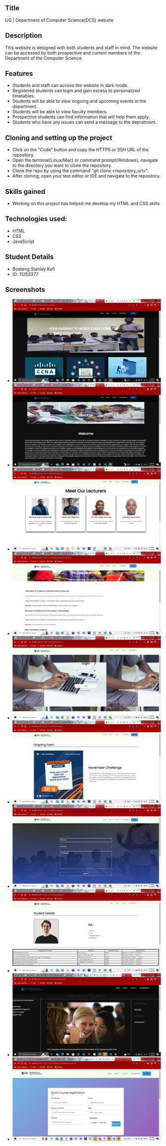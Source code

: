 ## Title
UG | Department of Computer Science(DCS) website

## Description
This website is designed with both students and staff in mind. The website can be accessed by both prospective and current members of the Department of the Computer Science.

## Features
- Students and staff can access the website in dark mode.
- Registered students can login and gain excess to personalized timetables.
- Students will be able to view ongoing and upcoming events in the department.
- Students will be able to view faculty members.
- Prospective students can find information that will help them apply.
- Students who have any issues can send a message to the depratment.

## Cloning and setting up the project
- Click on the "Code" button and copy the HTTPS or SSH URL of the repository.
- Open the terminal(Linux/Mac) or command prompt(Windows), navigate to the directory you want to clone the repository.
- Clone the repo by using the command "git clone <repository_url>".
- After cloning, open your text editor or IDE and navigate to the repository.

## Skills gained
- Working on this project has helped me develop my HTML and CSS skills

## Technologies used:
- HTML
- CSS
- JavaScript

## Student Details
- Boateng Stanley Kofi
- ID: 11253377

## Screenshots
- ![Homepage](<Screenshot (103)-1.png>) 
- ![About Page](<Screenshot (104)-1.png>) 
- ![Faculty Page](<Screenshot (105)-1.png>) 
- ![Entry Requirements Page](<Screenshot (106)-1.png>) 
- ![Login Page](<Screenshot (107)-1.png>) 
- ![Event Page](<Screenshot (108)-1.png>) 
- ![Contact page](<Screenshot (109)-1.png>) 
- ![Landing Page](<Screenshot (110)-1.png>)
- ![International Students Page](<Screenshot (113)-1.png>)
- ![Course Registration Page](<Screenshot (114)-1.png>)



 
